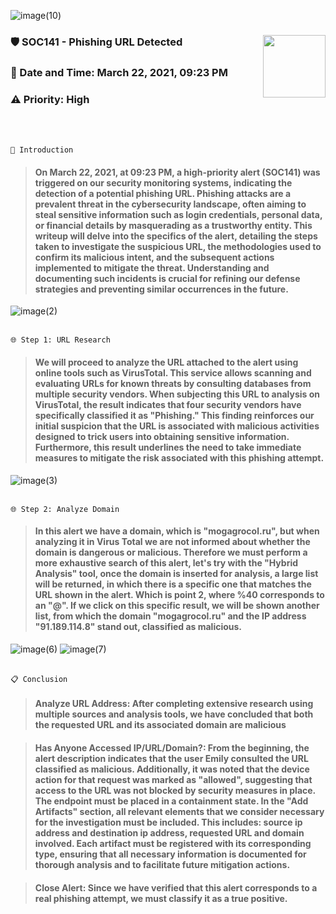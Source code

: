 ![image(10)](https://github.com/user-attachments/assets/527eb422-724c-439c-8d1e-19f82f06d873)

<div>
  <div>
    <img align="right" width="100" src="https://github.com/user-attachments/assets/db1ec8b2-b96b-45c2-8aa4-0b9fd20e4784" />
    <h3 align="left">🛡️ SOC141 - Phishing URL Detected</h1>
    <h3 align="left">📅 Date and Time: March 22, 2021, 09:23 PM</h2>
    <h3 align="left" size="50">⚠️ Priority: High</h2>
  </div>
</div><br>

<br>```📜 Introduction```
><h4>On March 22, 2021, at 09:23 PM, a high-priority alert (SOC141) was triggered on our security monitoring systems, indicating the detection of a potential phishing URL. Phishing attacks are a prevalent threat in the cybersecurity landscape, often aiming to steal sensitive information such as login credentials, personal data, or financial details by masquerading as a trustworthy entity. This writeup will delve into the specifics of the alert, detailing the steps taken to investigate the suspicious URL, the methodologies used to confirm its malicious intent, and the subsequent actions implemented to mitigate the threat. Understanding and documenting such incidents is crucial for refining our defense strategies and preventing similar occurrences in the future.</h4>

![image(2)](https://github.com/user-attachments/assets/d8ab829b-33d0-40fa-924c-263d62200d6f)

<br>```🌐 Step 1: URL Research```
><h4>We will proceed to analyze the URL attached to the alert using online tools such as VirusTotal. This service allows scanning and evaluating URLs for known threats by consulting databases from multiple security vendors. When subjecting this URL to analysis on VirusTotal, the result indicates that four security vendors have specifically classified it as "Phishing." This finding reinforces our initial suspicion that the URL is associated with malicious activities designed to trick users into obtaining sensitive information. Furthermore, this result underlines the need to take immediate measures to mitigate the risk associated with this phishing attempt.</h4>

![image(3)](https://github.com/user-attachments/assets/7c4e44c6-7e8d-414f-aff6-3e60a38bc539)

<br>```🌐 Step 2: Analyze Domain```
><h4>In this alert we have a domain, which is "mogagrocol.ru", but when analyzing it in Virus Total we are not informed about whether the domain is dangerous or malicious. Therefore we must perform a more exhaustive search of this alert, let's try with the "Hybrid Analysis" tool, once the domain is inserted for analysis, a large list will be returned, in which there is a specific one that matches the URL shown in the alert. Which is point 2, where %40 corresponds to an "@". If we click on this specific result, we will be shown another list, from which the domain "mogagrocol.ru" and the IP address "91.189.114.8" stand out, classified as malicious.</h4>

![image(6)](https://github.com/user-attachments/assets/5d18ed71-6324-4e83-91d5-f410dea5dfcd)
![image(7)](https://github.com/user-attachments/assets/5c332a0f-2d2b-4447-8e99-e2f978bdb928)

<br>```📋 Conclusion```
><h4>Analyze URL Address: After completing extensive research using multiple sources and analysis tools, we have concluded that both the requested URL and its associated domain are malicious</h4>

><h4>Has Anyone Accessed IP/URL/Domain?: From the beginning, the alert description indicates that the user Emily consulted the URL classified as malicious. Additionally, it was noted that the device action for that request was marked as "allowed", suggesting that access to the URL was not blocked by security measures in place. The endpoint must be placed in a containment state. In the "Add Artifacts" section, all relevant elements that we consider necessary for the investigation must be included. This includes: source ip address and destination ip address, requested URL and domain involved. Each artifact must be registered with its corresponding type, ensuring that all necessary information is documented for thorough analysis and to facilitate future mitigation actions. </h4>

><h4>Close Alert: Since we have verified that this alert corresponds to a real phishing attempt, we must classify it as a true positive.</h4>
